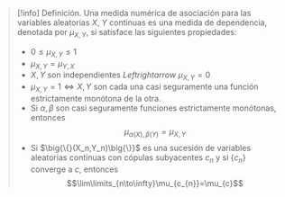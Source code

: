 >[!info] Definición.
>Una medida numérica de asociación para las variables aleatorias $X$, $Y$ continuas es una medida de dependencia, denotada por $\mu_{X,Y}$, si satisface las siguientes propiedades:
>- $0\leq \mu_{X,Y}\leq1$
>- $\mu_{X,Y}=\mu_{Y,X}$
>- $X,Y$ son independientes $Leftrightarrow$ $\mu_{X,Y}=0$
>- $\mu_{X,Y}=1\Leftrightarrow X,Y$ son cada una casi seguramente una función estrictamente monótona de la otra.
>- Si $\alpha,\beta$ son casi seguramente funciones estrictamente monótonas, entonces $$\mu_{\alpha(X),\beta(Y)}=\mu_{X,Y}$$
>- Si $\big{\{}(X_n,Y_n)\big{\}}$ es una sucesión de variables aleatorias continuas con cópulas subyacentes $c_{n}$ y si $\{c_{n}\}$ converge a $c$, entonces $$\lim\limits_{n\to\infty}\mu_{c_{n}}=\mu_{c}$$

